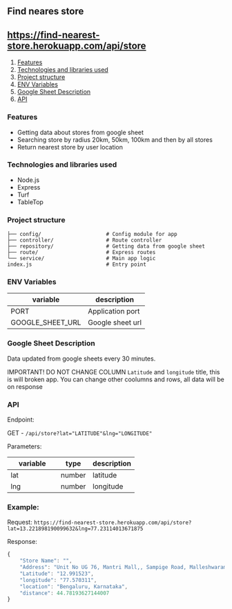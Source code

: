 ## Find neares store

## https://find-nearest-store.herokuapp.com/api/store

1. [Features](#features)
1. [Technologies and libraries used](#technology)
1. [Project structure](#structure)
1. [ENV Variables](#variables)
1. [Google Sheet Description](#googlesheet)
1. [API](#api)

### <a name="features">Features</a>

- Getting data about stores from google sheet
- Searching store by radius 20km, 50km, 100km and then by all stores
- Return nearest store by user location

### <a name="technology">Technologies and libraries used</a>

- Node.js
- Express
- Turf
- TableTop

### <a name="structure">Project structure</a>

```
├── config/                     # Config module for app
├── controller/                 # Route controller
├── repository/                 # Getting data from google sheet
├── route/                      # Express routes
└── service/                    # Main app logic
index.js                        # Entry point
```

### <a name="variables">ENV Variables</a>

<table class="table table-bordered table-striped">
  <thead>
  <tr>
    <th style="width: 100px;">variable</th>
    <th >description</th>
  </tr>
  </thead>
  <tbody>
    <tr>
      <td>PORT</td>
      <td>Application port</td>
    </tr>
    <tr>
      <td>GOOGLE_SHEET_URL</td>
      <td>Google sheet url</td>
    </tr>
  </tbody>
</table>

### <a name="googlesheet">Google Sheet Description</a>

Data updated from google sheets every 30 minutes.

IMPORTANT! DO NOT CHANGE COLUMN `Latitude` and `longitude` title, this is will broken app. You can change other coolumns and rows, all data will be on response

### <a name="api">API</a>

Endpoint:

GET - `/api/store?lat="LATITUDE"&lng="LONGITUDE"`

Parameters:

<table class="table table-bordered table-striped">
  <thead>
  <tr>
    <th style="width: 100px;">variable</th>
    <th >type</th>
    <th >description</th>
  </tr>
  </thead>
  <tbody>
    <tr>
      <td>lat</td>
      <td>number</td>
      <td>latitude</td>
    </tr>
     <tr>
      <td>lng</td>
      <td>number</td>
      <td>longitude</td>
    </tr>
  </tbody>
</table>

### Example:

Request: `https://find-nearest-store.herokuapp.com/api/store?lat=13.221898190099632&lng=77.23114013671875`

Response:
```js
{
    "Store Name": "",
    "Address": "Unit No UG 76, Mantri Mall,, Sampige Road, Malleshwaram Bengaluru 560003 Karnataka, IN",
    "Latitude": "12.991523",
    "longitude": "77.570311",
    "location": "Bengaluru, Karnataka",
    "distance": 44.78193627144007
}
```
